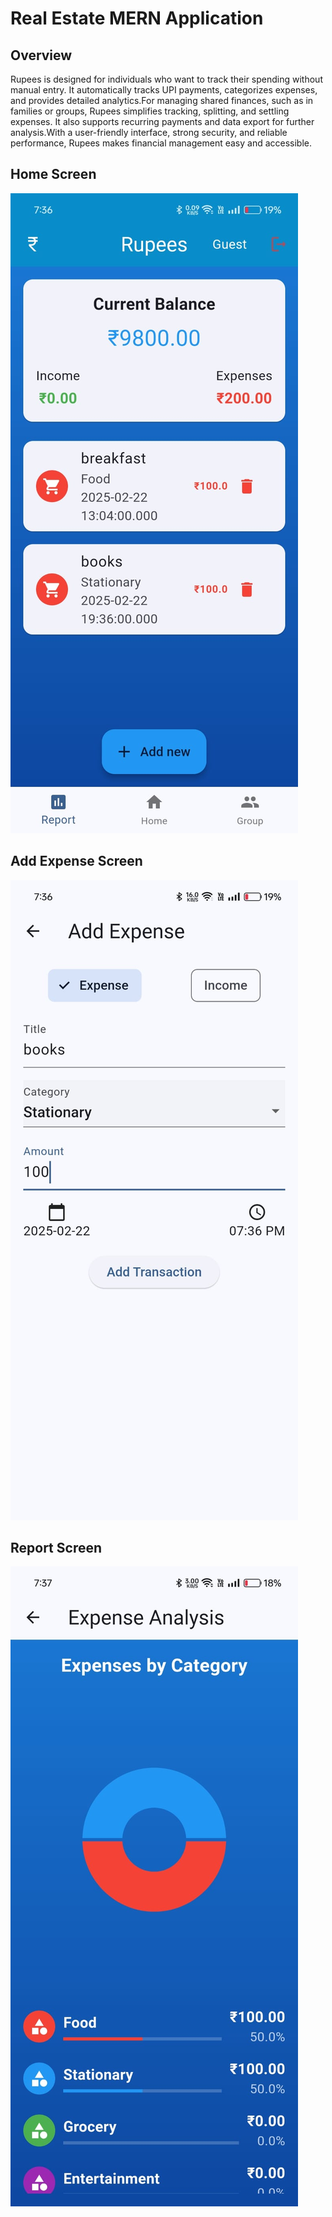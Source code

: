 # Real Estate MERN Application

## Overview
Rupees is designed for individuals who want to track their spending without manual entry. It automatically tracks UPI payments, categorizes expenses, and provides detailed analytics.For managing shared finances, such as in families or groups, Rupees simplifies tracking, splitting, and settling expenses. It also supports recurring payments and data export for further analysis.With a user-friendly interface, strong security, and reliable performance, Rupees makes financial management easy and accessible.


## Home Screen
![Home](./images/1.jpg)
## Add Expense Screen
![Add Expense](./images/2.jpg)
## Report Screen
![Report](./images/3.jpg)
